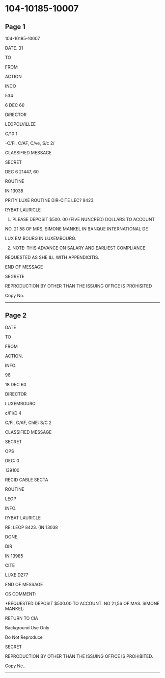 # 104-10185-10007

## Page 1

104-10185-10007

DATE. 31

TO

FROM

ACTION

INCO

534

6 DEC 60

DiRECTOR

LEOPOLVILLEE

C/10 1

-C/FI, C/AF, C/ve, S/c 2/

CLASSIFIED MESSAGE

SECRET

DEC 6 21447, 60

ROUTINE

IN 13038

PRITY LUXE ROUTINE DIR-CITE LEC? 9423

RYBAT LAURICLE

1. PLEASE DEPOSIT $500. 00 (FIVE NUNCRED) DOLLARS TO ACCOUNT

NO. 21.58 OF MRS, SIMONE MANKEL IN BANQUE INTERNATIONAL DE

LUX EM BOURG IN LUXEMBOURG.

2. NOTE: THIS ADVANCE ON SALARY AND EARLIEST COMPLIANCE

REQUESTED AS SHE ILL WITH APPENDICITIS.

END OF MESSAGE

SEGRETE

REPRODUCTION BY OTHER THAN THE ISSUING OFFICE IS PROHISITED

Copy No.

---

## Page 2

DATE

TO

FROM

ACTION.

INFO.

96

18 DEC 60

DIRECTOR

LUXEMBOURO

c/Fi/D 4

C/FI, C/AF, ChIE: S/C 2

CLASSIFIED MESSAGE

SECRET

OPS

DEC: 0

139100

RECID CABLE SECTA

ROUTINE

LEOP

INFO.

RYBAT LAURICLE

RE: LEOP 8423. (IN 13038

DONE,

DIR

IN 13985

CITE

LUXE D277

END OF MESSAGE

CS COMMENT:

*REQUESTED DEPOSIT $500.00 TO ACCOUNT. NO 21,56 OF MAS. SIMONE MANKEL:

RETURN TO CIA

Background Use Only

Do Not Reproduce

SECRET

REPRODUCTION BY OTHER THAN THE ISSUING OFFICE IS PROHIBITED.

Copy Ne..

---

